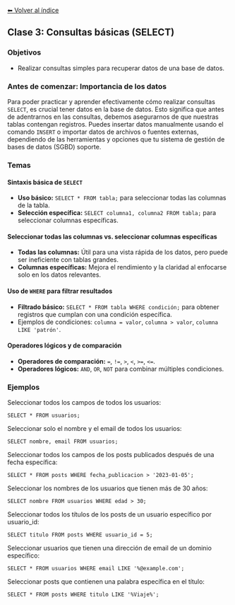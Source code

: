 [⬅ Volver al índice](../../README.md)

## Clase 3: Consultas básicas (SELECT)

### Objetivos
- Realizar consultas simples para recuperar datos de una base de datos.

### Antes de comenzar: Importancia de los datos
Para poder practicar y aprender efectivamente cómo realizar consultas `SELECT`, es crucial tener datos en la base de datos. Esto significa que antes de adentrarnos en las consultas, debemos asegurarnos de que nuestras tablas contengan registros. Puedes insertar datos manualmente usando el comando `INSERT` o importar datos de archivos o fuentes externas, dependiendo de las herramientas y opciones que tu sistema de gestión de bases de datos (SGBD) soporte.

### Temas

#### Sintaxis básica de `SELECT`
- **Uso básico:** `SELECT * FROM tabla;` para seleccionar todas las columnas de la tabla.
- **Selección específica:** `SELECT columna1, columna2 FROM tabla;` para seleccionar columnas específicas.

#### Seleccionar todas las columnas vs. seleccionar columnas específicas
- **Todas las columnas:** Útil para una vista rápida de los datos, pero puede ser ineficiente con tablas grandes.
- **Columnas específicas:** Mejora el rendimiento y la claridad al enfocarse solo en los datos relevantes.

#### Uso de `WHERE` para filtrar resultados
- **Filtrado básico:** `SELECT * FROM tabla WHERE condición;` para obtener registros que cumplan con una condición específica.
- Ejemplos de condiciones: `columna = valor`, `columna > valor`, `columna LIKE 'patrón'`.

#### Operadores lógicos y de comparación
- **Operadores de comparación:** `=`, `!=`, `>`, `<`, `>=`, `<=`.
- **Operadores lógicos:** `AND`, `OR`, `NOT` para combinar múltiples condiciones.

### Ejemplos

Seleccionar todos los campos de todos los usuarios:

    SELECT * FROM usuarios;

Seleccionar solo el nombre y el email de todos los usuarios:

    SELECT nombre, email FROM usuarios;

Seleccionar todos los campos de los posts publicados después de una fecha específica:

    SELECT * FROM posts WHERE fecha_publicacion > '2023-01-05';

Seleccionar los nombres de los usuarios que tienen más de 30 años:

    SELECT nombre FROM usuarios WHERE edad > 30;

Seleccionar todos los títulos de los posts de un usuario específico por usuario_id:

    SELECT titulo FROM posts WHERE usuario_id = 5;

Seleccionar usuarios que tienen una dirección de email de un dominio específico:

    SELECT * FROM usuarios WHERE email LIKE '%@example.com';

Seleccionar posts que contienen una palabra específica en el título:

    SELECT * FROM posts WHERE titulo LIKE '%Viaje%';
